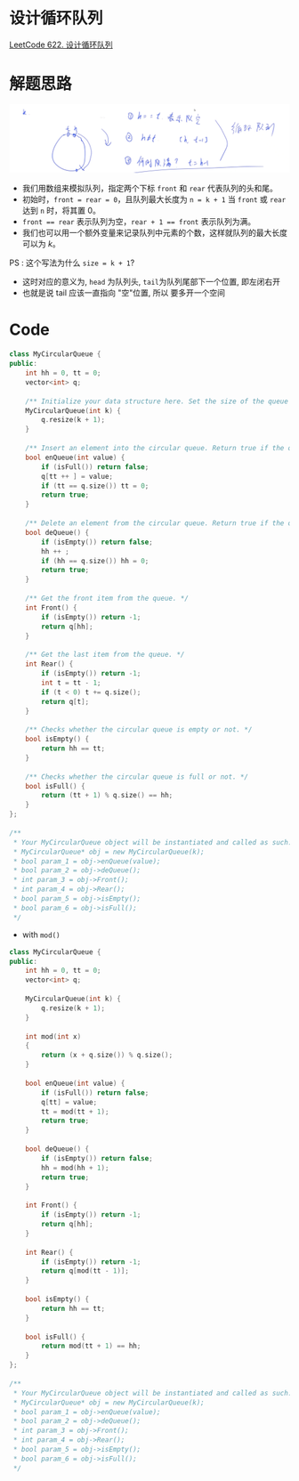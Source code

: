 # 设计循环队列
[LeetCode 622. 设计循环队列](https://www.acwing.com/activity/content/problem/content/3200/)

# 解题思路

![](media/16592567166067.png)

- 我们用数组来模拟队列，指定两个下标 `front` 和 `rear` 代表队列的头和尾。
- 初始时，`front = rear = 0`，且队列最大长度为 `n = k + 1`
  当 `front` 或 `rear` 达到 `n` 时，将其置 $0$。
- `front == rear` 表示队列为空，`rear + 1 == front` 表示队列为满。
- 我们也可以用一个额外变量来记录队列中元素的个数，这样就队列的最大长度可以为 $k$。

PS : 这个写法为什么 `size = k + 1`?
- 这时对应的意义为, `head` 为队列头, `tail`为队列尾部下一个位置, 即左闭右开
- 也就是说 tail 应该一直指向 "空"位置, 所以 要多开一个空间

# Code
```cpp
class MyCircularQueue {
public:
    int hh = 0, tt = 0;
    vector<int> q;

    /** Initialize your data structure here. Set the size of the queue to be k. */
    MyCircularQueue(int k) {
        q.resize(k + 1);
    }

    /** Insert an element into the circular queue. Return true if the operation is successful. */
    bool enQueue(int value) {
        if (isFull()) return false;
        q[tt ++ ] = value;
        if (tt == q.size()) tt = 0;
        return true;
    }

    /** Delete an element from the circular queue. Return true if the operation is successful. */
    bool deQueue() {
        if (isEmpty()) return false;
        hh ++ ;
        if (hh == q.size()) hh = 0;
        return true;
    }

    /** Get the front item from the queue. */
    int Front() {
        if (isEmpty()) return -1;
        return q[hh];
    }

    /** Get the last item from the queue. */
    int Rear() {
        if (isEmpty()) return -1;
        int t = tt - 1;
        if (t < 0) t += q.size();
        return q[t];
    }

    /** Checks whether the circular queue is empty or not. */
    bool isEmpty() {
        return hh == tt;
    }

    /** Checks whether the circular queue is full or not. */
    bool isFull() {
        return (tt + 1) % q.size() == hh;
    }
};

/**
 * Your MyCircularQueue object will be instantiated and called as such:
 * MyCircularQueue* obj = new MyCircularQueue(k);
 * bool param_1 = obj->enQueue(value);
 * bool param_2 = obj->deQueue();
 * int param_3 = obj->Front();
 * int param_4 = obj->Rear();
 * bool param_5 = obj->isEmpty();
 * bool param_6 = obj->isFull();
 */
```
- with `mod()`
```cpp
class MyCircularQueue {
public:
    int hh = 0, tt = 0;
    vector<int> q;

    MyCircularQueue(int k) {
        q.resize(k + 1);
    }

    int mod(int x)
    {
        return (x + q.size()) % q.size();
    }
    
    bool enQueue(int value) {
        if (isFull()) return false;
        q[tt] = value;
        tt = mod(tt + 1);
        return true;
    }
    
    bool deQueue() {
        if (isEmpty()) return false;
        hh = mod(hh + 1);
        return true;
    }
    
    int Front() {
        if (isEmpty()) return -1;
        return q[hh];
    }
    
    int Rear() {
        if (isEmpty()) return -1;
        return q[mod(tt - 1)];
    }
    
    bool isEmpty() {
        return hh == tt;
    }
    
    bool isFull() {
        return mod(tt + 1) == hh;
    }
};

/**
 * Your MyCircularQueue object will be instantiated and called as such:
 * MyCircularQueue* obj = new MyCircularQueue(k);
 * bool param_1 = obj->enQueue(value);
 * bool param_2 = obj->deQueue();
 * int param_3 = obj->Front();
 * int param_4 = obj->Rear();
 * bool param_5 = obj->isEmpty();
 * bool param_6 = obj->isFull();
 */
```
